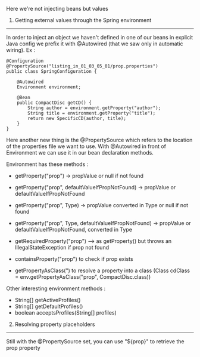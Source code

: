 Here we're not injecting beans but values

1. Getting external values through the Spring environment
---------------------------------------------------------

In order to inject an object we haven't defined in one of our beans in explicit Java config we prefix it with @Autowired (that we saw only in automatic wiring).
Ex : 

    @Configuration
    @PropertySource("listing_in_01_03_05_01/prop.properties")
    public class SpringConfiguration {

        @Autowired
        Environment environment;

        @Bean
        public CompactDisc getCD() {
            String author = environment.getProperty("author");
            String title = environment.getProperty("title");
            return new SpecificCD(author, title);
        }
    }

Here another new thing is the @PropertySource which refers to the location of the properties file we want to use.
With @Autowired in front of Environment we can use it in our bean declaration methods.

Environment has these methods :
- getProperty("prop") -> propValue or null if not found
- getProperty("prop", defaultValueIfPropNotFound) -> propValue or defaultValueIfPropNotFound
- getProperty("prop", Type) -> propValue converted in Type or null if not found
- getProperty("prop", Type, defaultValueIfPropNotFound) -> propValue or defaultValueIfPropNotFound, converted in Type

- getRequiredProperty("prop") --> as getProperty() but throws an IllegalStateException if prop not found

- containsProperty("prop") to check if prop exists

- getPropertyAsClass(") to resolve a property into a class (Class<CompactDisc> cdClass = env.getPropertyAsClass("prop", CompactDisc.class)) 

Other interesting environment methods :
- String[] getActiveProfiles()
- String[] getDefaultProfiles()
- boolean acceptsProfiles(String[] profiles)

2. Resolving property placeholders
----------------------------------

Still with the @PropertySource set, you can use "${prop}" to retrieve the prop property
